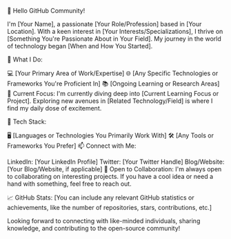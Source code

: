 👋 Hello GitHub Community!

I'm [Your Name], a passionate [Your Role/Profession] based in [Your Location]. With a keen interest in [Your Interests/Specializations], I thrive on [Something You're Passionate About in Your Field]. My journey in the world of technology began [When and How You Started].

🚀 What I Do:

💻 [Your Primary Area of Work/Expertise]
🌐 [Any Specific Technologies or Frameworks You're Proficient In]
📚 [Ongoing Learning or Research Areas]
🌱 Current Focus:
I'm currently diving deep into [Current Learning Focus or Project]. Exploring new avenues in [Related Technology/Field] is where I find my daily dose of excitement.

🔧 Tech Stack:

🖥️ [Languages or Technologies You Primarily Work With]
🛠️ [Any Tools or Frameworks You Prefer]
📫 Connect with Me:

LinkedIn: [Your LinkedIn Profile]
Twitter: [Your Twitter Handle]
Blog/Website: [Your Blog/Website, if applicable]
👯 Open to Collaboration:
I'm always open to collaborating on interesting projects. If you have a cool idea or need a hand with something, feel free to reach out.

📈 GitHub Stats:
[You can include any relevant GitHub statistics or achievements, like the number of repositories, stars, contributions, etc.]

Looking forward to connecting with like-minded individuals, sharing knowledge, and contributing to the open-source community!
